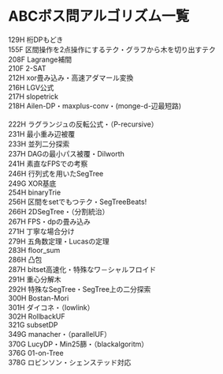 # ABCボス問アルゴリズム一覧
129H 桁DPもどき<br>
155F 区間操作を2点操作にするテク・グラフから木を切り出すテク<br>
208F Lagrange補間<br>
210F 2-SAT<br>
212H xor畳み込み・高速アダマール変換<br>
216H LGV公式<br>
217H slopetrick<br>
218H Ailen-DP・maxplus-conv・(monge-d-辺最短路)<br>  
222H ラグランジュの反転公式・（P-recursive）<br>
231H 最小重み辺被覆<br>
233H 並列二分探索<br>
237H DAGの最小パス被覆・Dilworth<br>
241H 素直なFPSでの考察<br>
246H 行列式を用いたSegTree<br>
249G XOR基底<br>
254H binaryTrie<br>
256H 区間をsetでもつテク・SegTreeBeats!<br>
266H 2DSegTree・（分割統治）<br>
267H FPS・dpの畳み込み<br>
271H 丁寧な場合分け<br>
279H 五角数定理・Lucasの定理<br>
283H floor_sum<br>
286H 凸包<br>
287H bitset高速化・特殊なワ－シャルフロイド <br>
291H 重心分解木<br>
292H 特殊なSegTree・SegTree上の二分探索<br>
300H Bostan-Mori<br>
301H ダイコネ・（lowlink）<br>
302H RollbackUF<br>
321G subsetDP<br>
349G manacher・（parallelUF）<br>
370G LucyDP・Min25篩・（blackalgoritm）<br>
376G 01-on-Tree<br>
378G ロビンソン・シェンステッド対応<br>
